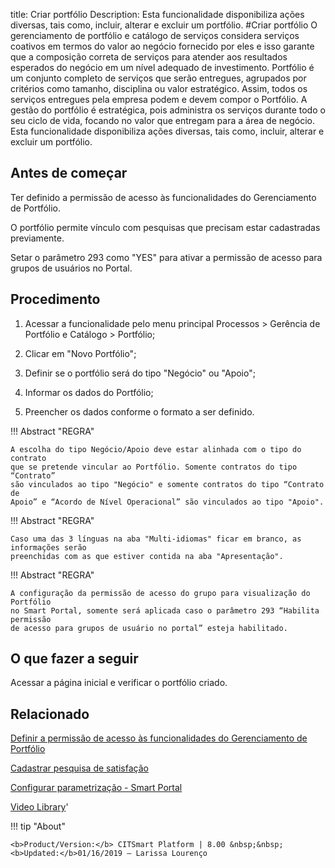 title: Criar portfólio
Description: Esta funcionalidade disponibiliza ações diversas, tais como, incluir, alterar e excluir um portfólio.
#Criar portfólio
O gerenciamento de portfólio e catálogo de serviços considera serviços coativos em termos do valor ao negócio fornecido por eles e isso garante que a composição correta de serviços para atender aos resultados esperados do negócio em um nível adequado de investimento.
Portfólio é um conjunto completo de serviços que serão entregues, agrupados por critérios como tamanho, disciplina ou valor estratégico. Assim, todos os serviços entregues pela empresa podem e devem compor o Portfólio.
A gestão do portfólio é estratégica, pois administra os serviços durante todo o seu ciclo de vida, focando no valor que entregam para a área de negócio.
Esta funcionalidade disponibiliza ações diversas, tais como, incluir, alterar e excluir um portfólio.

Antes de começar
--------------------

Ter definido a permissão de acesso às funcionalidades do Gerenciamento de
Portfólio.

O portfólio permite vínculo com pesquisas que precisam estar cadastradas
previamente.

Setar o parâmetro 293 como "YES" para ativar a permissão de acesso para grupos de usuários no Portal.

Procedimento
----------------

1.  Acessar a funcionalidade pelo menu principal Processos \> Gerência de
    Portfólio e Catálogo \> Portfólio;

2.  Clicar em "Novo Portfólio";

3.  Definir se o portfólio será do tipo "Negócio" ou "Apoio";

4.  Informar os dados do Portfólio;

5.  Preencher os dados conforme o formato a ser definido.

!!! Abstract "REGRA"

    A escolha do tipo Negócio/Apoio deve estar alinhada com o tipo do contrato
    que se pretende vincular ao Portfólio. Somente contratos do tipo “Contrato”
    são vinculados ao tipo "Negócio" e somente contratos do tipo “Contrato de
    Apoio” e “Acordo de Nível Operacional” são vinculados ao tipo "Apoio".


!!! Abstract "REGRA"

    Caso uma das 3 línguas na aba "Multi-idiomas" ficar em branco, as informações serão
    preenchidas com as que estiver contida na aba "Apresentação".


!!! Abstract "REGRA"

    A configuração da permissão de acesso do grupo para visualização do Portfólio
    no Smart Portal, somente será aplicada caso o parâmetro 293 “Habilita permissão
    de acesso para grupos de usuário no portal” esteja habilitado.



O que fazer a seguir
------------------------

Acessar a página inicial e verificar o portfólio criado.

Relacionado
---------------

[Definir a permissão de acesso às funcionalidades do Gerenciamento de Portfólio](/pt-br/citsmart-platform-8/initial-settings/access-settings/profile/portfolio-management.html)

[Cadastrar pesquisa de satisfação](/pt-br/citsmart-platform-8/processes/portfolio-and-catalog/configuration/register-satisfaction-survey.html)

[Configurar parametrização - Smart Portal](/pt-br/citsmart-platform-8/platform-administration/parameters-list/configure-parametrization-smart-portal.html)

<i class='fa fa-youtube-play  fa-2x' style='color:#97ce17;vertical-align: middle;'> </i> [Video Library](https://www.youtube.com/playlist?list=PLB5qK2uzf2RNuLck4D45CohnoacGmsTys)'

!!! tip "About"

    <b>Product/Version:</b> CITSmart Platform | 8.00 &nbsp;&nbsp;
    <b>Updated:</b>01/16/2019 – Larissa Lourenço

